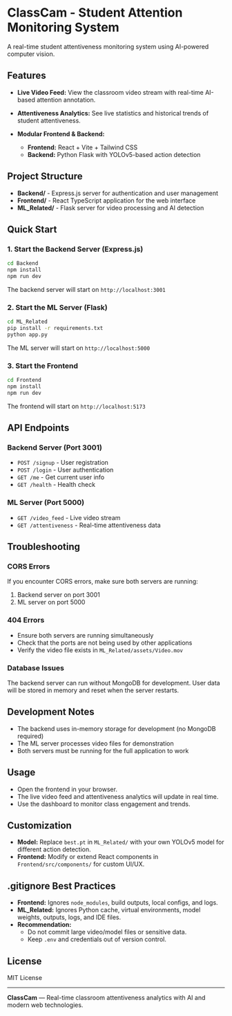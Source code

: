 # ClassCam - Student Attention Monitoring System

A real-time student attentiveness monitoring system using AI-powered computer vision.

## Features
- **Live Video Feed:** View the classroom video stream with real-time AI-based attention annotation.
- **Attentiveness Analytics:** See live statistics and historical trends of student attentiveness.

- **Modular Frontend & Backend:**
  - **Frontend:** React + Vite + Tailwind CSS
  - **Backend:** Python Flask with YOLOv5-based action detection

## Project Structure

- **Backend/** - Express.js server for authentication and user management
- **Frontend/** - React TypeScript application for the web interface
- **ML_Related/** - Flask server for video processing and AI detection

## Quick Start

### 1. Start the Backend Server (Express.js)

```bash
cd Backend
npm install
npm run dev
```

The backend server will start on `http://localhost:3001`

### 2. Start the ML Server (Flask)

```bash
cd ML_Related
pip install -r requirements.txt
python app.py
```

The ML server will start on `http://localhost:5000`

### 3. Start the Frontend

```bash
cd Frontend
npm install
npm run dev
```

The frontend will start on `http://localhost:5173`

## API Endpoints

### Backend Server (Port 3001)
- `POST /signup` - User registration
- `POST /login` - User authentication
- `GET /me` - Get current user info
- `GET /health` - Health check

### ML Server (Port 5000)
- `GET /video_feed` - Live video stream
- `GET /attentiveness` - Real-time attentiveness data

## Troubleshooting

### CORS Errors
If you encounter CORS errors, make sure both servers are running:
1. Backend server on port 3001
2. ML server on port 5000

### 404 Errors
- Ensure both servers are running simultaneously
- Check that the ports are not being used by other applications
- Verify the video file exists in `ML_Related/assets/Video.mov`

### Database Issues
The backend server can run without MongoDB for development. User data will be stored in memory and reset when the server restarts.

## Development Notes

- The backend uses in-memory storage for development (no MongoDB required)
- The ML server processes video files for demonstration
- Both servers must be running for the full application to work

## Usage
- Open the frontend in your browser.
- The live video feed and attentiveness analytics will update in real time.
- Use the dashboard to monitor class engagement and trends.

## Customization
- **Model:** Replace `best.pt` in `ML_Related/` with your own YOLOv5 model for different action detection.
- **Frontend:** Modify or extend React components in `Frontend/src/components/` for custom UI/UX.

## .gitignore Best Practices
- **Frontend:** Ignores `node_modules`, build outputs, local configs, and logs.
- **ML_Related:** Ignores Python cache, virtual environments, model weights, outputs, logs, and IDE files.
- **Recommendation:**
  - Do not commit large video/model files or sensitive data.
  - Keep `.env` and credentials out of version control.

## License
MIT License

---

**ClassCam** — Real-time classroom attentiveness analytics with AI and modern web technologies.
